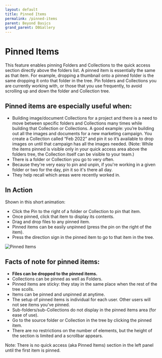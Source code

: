 ```yaml
---
layout: default
title: Pinned Items
permalink: /pinned-items
parent: Beyond Basics
grand_parent: DBGallery
---
```


# Pinned Items

This feature enables pinning Folders and Collections to the quick access section directly above the folders list. A pinned item is essentially the same as that item. For example, dropping a thumbnail onto a pinned folder is the same dropping it onto that folder in the tree. Pin folders and Collections you are currently working with, or those that you use frequently, to avoid scrolling up and down the folder and Collection tree.

## Pinned items are especially useful when:
- Building image/document Collections for a project and there is a need to move between specific folders and Collections many times while building that Collection or Collections. A good example: you’re building out all the images and documents for a new marketing campaign. You create a Collection called “Feb 2022” and pin it so it’s available to drop images on until that campaign has all the images needed. (Note: While the items pinned is visible only in your quick access area above the folders tree, the Collection itself can be visible to your team.)
- There is a folder or Collection you go to very often.
- Because they're very easy to pin and unpin, if you're working in a given folder or two for the day, pin it so it's there all day.
- They help recall which areas were recently worked in.

## In Action
Shown in this short animation:
- Click the Pin to the right of a folder or Collection to pin that item.
- Once pinned, click that item to display its contents.
- Drag and drop files to any pinned item.
- Pinned items can be easily unpinned (press the pin on the right of the item).
- Press the direction sign in the pinned item to go to that item in the tree.

<p><img src="/assets/PinnedItems.gif" alt="Pinned Items"/></p>

## Facts of note for pinned items:
- **Files can be dropped to the pinned items.**
- Collections can be pinned as well as Folders.
- Pinned items are sticky: they stay in the same place when the rest of the tree scolls.
- Items can be pinned and unpinned at anytime.
- The setup of pinned items is individual for each user. Other users will not see items you've pinned.
- Sub-folders/sub-Collections do not display in the pinned items area (for ease of use).
- Go to the source folder or Collection in the tree by clicking the pinned item.
- There are no restrictions on the number of elements, but the height of the section is limited and a scrollbar appears.

Note: There is no quick access (aka Pinned Items) section in the left panel until the first item is pinned.
